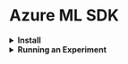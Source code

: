 # Azure ML SDK

<div style="width:1000px;margin:auto">
<details><summary><b>Install</b></summary>
<pre><code class="python language-python">!pip install --upgrade "azureml-sdk[notebooks,azureml-widgets,automl,explain]"

import azure.core
print(f"azure version {azure.core.VERSION}")
</code></pre>
</details></details>

<details><summary><b>Running an Experiment</b></summary><ul>
<li><details><summary><b>Connecting to Your Workspace</b></summary>
This is based on a json file in your configuration, where you save your subscription details.
<pre><code class="python language-python">from azureml.core import Workspace

ws = Workspace.from_config()
print(ws.name, "Workspace loaded")
</code></pre>
</details></li>
<li><details><summary><b>Running an Experiment & Viewing Results</b></summary>
<pre><code class="python language-python"># Create an Azure ML experiment in your workspace.
experiment = Experiment(workspace=ws, name="diabetes-experiment")

# Start logging data from the experiment.
run = experiment.start_logging()
print("Starting epxeriment:", experiment.name)
</code></pre>
</details></details></li>
</ul></details></details>
</div>